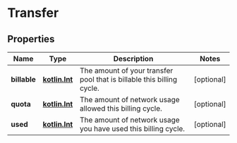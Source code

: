 
# Transfer

## Properties
Name | Type | Description | Notes
------------ | ------------- | ------------- | -------------
**billable** | [**kotlin.Int**](.md) | The amount of your transfer pool that is billable this billing cycle.  |  [optional]
**quota** | [**kotlin.Int**](.md) | The amount of network usage allowed this billing cycle.  |  [optional]
**used** | [**kotlin.Int**](.md) | The amount of network usage you have used this billing cycle.  |  [optional]




